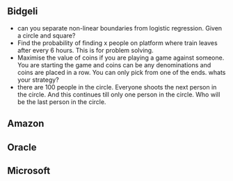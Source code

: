 


## Bidgeli
- can you separate non-linear boundaries from logistic regression. Given a circle and square?
- Find the probability of finding x people on platform where train leaves after every 6 hours. This is for problem solving.
- Maximise the value of coins if you are playing a game against someone. You are starting the game and coins can be any denominations and coins are placed in a row. You can only pick from one of the ends. whats your strategy?
- there are 100 people in the circle. Everyone shoots the next person in the circle. And this continues till only one person in the circle. Who will be the last person in the circle.

## Amazon

## Oracle

## Microsoft


